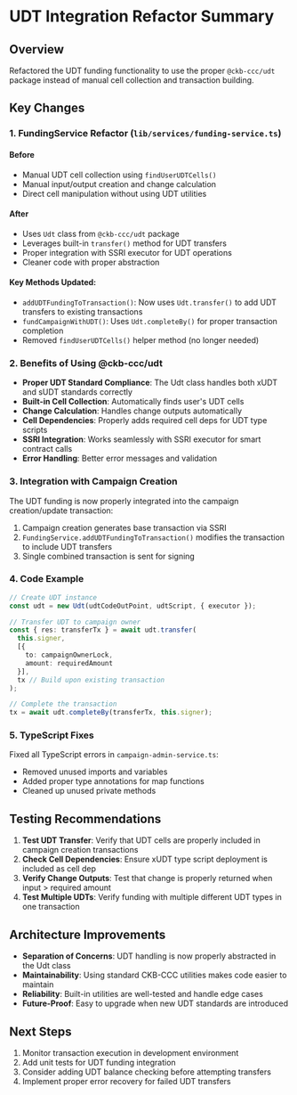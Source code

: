 # UDT Integration Refactor Summary

## Overview
Refactored the UDT funding functionality to use the proper `@ckb-ccc/udt` package instead of manual cell collection and transaction building.

## Key Changes

### 1. FundingService Refactor (`lib/services/funding-service.ts`)

#### Before
- Manual UDT cell collection using `findUserUDTCells()`
- Manual input/output creation and change calculation
- Direct cell manipulation without using UDT utilities

#### After
- Uses `Udt` class from `@ckb-ccc/udt` package
- Leverages built-in `transfer()` method for UDT transfers
- Proper integration with SSRI executor for UDT operations
- Cleaner code with proper abstraction

#### Key Methods Updated:
- `addUDTFundingToTransaction()`: Now uses `Udt.transfer()` to add UDT transfers to existing transactions
- `fundCampaignWithUDT()`: Uses `Udt.completeBy()` for proper transaction completion
- Removed `findUserUDTCells()` helper method (no longer needed)

### 2. Benefits of Using @ckb-ccc/udt

- **Proper UDT Standard Compliance**: The Udt class handles both xUDT and sUDT standards correctly
- **Built-in Cell Collection**: Automatically finds user's UDT cells
- **Change Calculation**: Handles change outputs automatically
- **Cell Dependencies**: Properly adds required cell deps for UDT type scripts
- **SSRI Integration**: Works seamlessly with SSRI executor for smart contract calls
- **Error Handling**: Better error messages and validation

### 3. Integration with Campaign Creation

The UDT funding is now properly integrated into the campaign creation/update transaction:

1. Campaign creation generates base transaction via SSRI
2. `FundingService.addUDTFundingToTransaction()` modifies the transaction to include UDT transfers
3. Single combined transaction is sent for signing

### 4. Code Example

```typescript
// Create UDT instance
const udt = new Udt(udtCodeOutPoint, udtScript, { executor });

// Transfer UDT to campaign owner
const { res: transferTx } = await udt.transfer(
  this.signer,
  [{
    to: campaignOwnerLock,
    amount: requiredAmount
  }],
  tx // Build upon existing transaction
);

// Complete the transaction
tx = await udt.completeBy(transferTx, this.signer);
```

### 5. TypeScript Fixes

Fixed all TypeScript errors in `campaign-admin-service.ts`:
- Removed unused imports and variables
- Added proper type annotations for map functions
- Cleaned up unused private methods

## Testing Recommendations

1. **Test UDT Transfer**: Verify that UDT cells are properly included in campaign creation transactions
2. **Check Cell Dependencies**: Ensure xUDT type script deployment is included as cell dep
3. **Verify Change Outputs**: Test that change is properly returned when input > required amount
4. **Test Multiple UDTs**: Verify funding with multiple different UDT types in one transaction

## Architecture Improvements

- **Separation of Concerns**: UDT handling is now properly abstracted in the Udt class
- **Maintainability**: Using standard CKB-CCC utilities makes code easier to maintain
- **Reliability**: Built-in utilities are well-tested and handle edge cases
- **Future-Proof**: Easy to upgrade when new UDT standards are introduced

## Next Steps

1. Monitor transaction execution in development environment
2. Add unit tests for UDT funding integration
3. Consider adding UDT balance checking before attempting transfers
4. Implement proper error recovery for failed UDT transfers